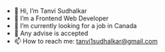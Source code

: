- 👋 Hi, I’m Tanvi Sudhalkar
- 👀 I’m a Frontend Web Developer
- 🌱 I’m currently looking for a job in Canada
- 💞️ Any advise is accepted
- 📫 How to reach me: tanvi1sudhalkar@gmail.com

<!---
tanvi1sudhalkar/tanvi1sudhalkar is a ✨ special ✨ repository because its `README.md` (this file) appears on your GitHub profile.
You can click the Preview link to take a look at your changes.
--->
